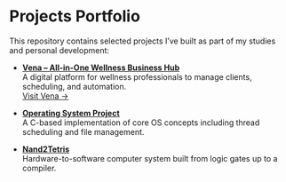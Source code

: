 # Projects Portfolio

This repository contains selected projects I’ve built as part of my studies and personal development:

- **[Vena – All-in-One Wellness Business Hub](./Vena%20-%20All-in-One%20Wellness%20Business%20Hub)**  
  A digital platform for wellness professionals to manage clients, scheduling, and automation.  
  [Visit Vena →](https://vena.software)

- **[Operating System Project](./Operating%20System)**  
  A C-based implementation of core OS concepts including thread scheduling and file management.

- **[Nand2Tetris](./Nand2Tetris)**  
  Hardware-to-software computer system built from logic gates up to a compiler.
